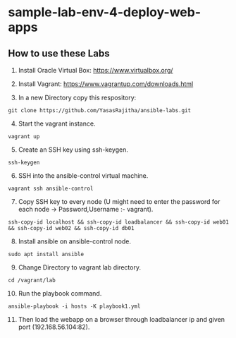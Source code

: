 # sample-lab-env-4-deploy-web-apps

## How to use these Labs
1. Install Oracle Virtual Box:  https://www.virtualbox.org/

2. Install Vagrant: https://www.vagrantup.com/downloads.html

3. In a new Directory copy this respository:
``` shell
git clone https://github.com/YasasRajitha/ansible-labs.git
```

4. Start the vagrant instance.
``` shell
vagrant up
```

5. Create an SSH key using ssh-keygen.
``` shell
ssh-keygen
```

6. SSH into the ansible-control virtual machine.
``` shell
vagrant ssh ansible-control
```

7. Copy SSH key to every node (U might need to enter the password for each node ->  Password,Username :- vagrant).
``` shell
ssh-copy-id localhost && ssh-copy-id loadbalancer && ssh-copy-id web01 && ssh-copy-id web02 && ssh-copy-id db01
```

8. Install ansible on ansible-control node.
``` shell
sudo apt install ansible
```

9. Change Directory to vagrant lab directory.
``` shell
cd /vagrant/lab
```

10. Run the playbook command.
``` shell
ansible-playbook -i hosts -K playbook1.yml
```

11. Then load the webapp on a browser through loadbalancer ip and given port (192.168.56.104:82).
